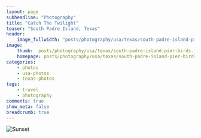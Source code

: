 ```yaml
---
layout: page
subheadline: "Photography"
title: "Catch The Twilight"
teaser: "South Padre Island, Texas"
header:
    image_fullwidth: "posts/photography/usa/texas/south-padre-island-pier-birds-header.png"
image:
    thumb:  posts/photography/usa/texas/south-padre-island-pier-birds.jpeg
    homepage: posts/photography/usa/texas/south-padre-island-pier-birds.jpeg
categories:
    - photos
    - usa-photos
    - texas-photos
tags:
    - travel
    - photography
comments: true
show_meta: false
breadcrumb: true
---
```


![Sunset]({{site.urlimg}}posts\photography\usa\texas\south-padre-island-pier-birds.jpeg)
